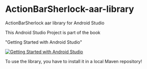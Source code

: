 ActionBarSherlock-aar-library
=============================

ActionBarSherlock aar library for Android Studio


This Android Studio Project is part of the book


"Getting Started with Android Studio" 

[![Getting Started with Android Studio](https://lh4.googleusercontent.com/eGPIj_C-w8ldGLx3iTq7DqQ3Iqyo-NJHtbKnEQV2uiM=w162-h207-p-no)](https://www.amazon.com/dp/B00G63ATPQ/)  

To use the library, you have to install it in a local Maven repository!

